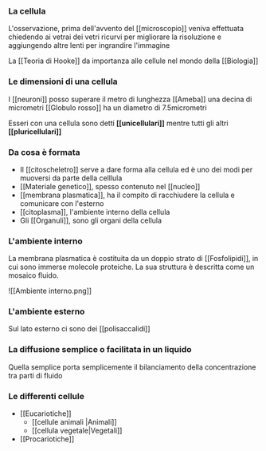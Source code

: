 ### La cellula
L'osservazione, prima dell'avvento del [[microscopio]] veniva effettuata chiedendo ai vetrai dei vetri ricurvi per migliorare la risoluzione e aggiungendo altre lenti per ingrandire l'immagine

La [[Teoria di Hooke]] da importanza alle cellule nel mondo della [[Biologia]] 

### Le dimensioni di una cellula
I [[neuroni]] posso superare il metro di lunghezza
[[Ameba]] una decina di micrometri
[[Globulo rosso]] ha un diametro di 7.5micrometri

Esseri con una cellula sono detti **[[unicellulari]]** mentre tutti gli altri **[[pluricellulari]]**


### Da cosa è formata
* Il [[citoscheletro]] serve a dare forma alla cellula ed è uno dei modi per muoversi da parte della celllula
* [[Materiale genetico]], spesso contenuto nel [[nucleo]]
* [[membrana plasmatica]], ha il compito di racchiudere la cellula e comunicare con l'esterno
* [[citoplasma]], l'ambiente interno della cellula 
* Gli [[Organuli]], sono gli organi della cellula


### L'ambiente interno
La membrana plasmatica è costituita da un doppio strato di [[Fosfolipidi]], in cui sono immerse molecole proteiche. La sua struttura è descritta come un mosaico fluido.


![[Ambiente interno.png]]


 ### L'ambiente esterno
Sul lato esterno ci sono dei [[polisaccalidi]]


### La diffusione semplice o facilitata in un liquido
Quella semplice porta semplicemente il bilanciamento della concentrazione tra parti di fluido

### Le differenti cellule
 - [[Eucariotiche]]
	 - [[cellule animali |Animali]]
	 - [[cellula vegetale|Vegetali]]
 - [[Procariotiche]]